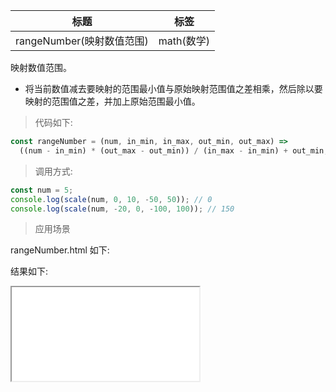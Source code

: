 | 标题                      | 标签       |
| ------------------------- | ---------- |
| rangeNumber(映射数值范围) | math(数学) |

映射数值范围。

- 将当前数值减去要映射的范围最小值与原始映射范围值之差相乘，然后除以要映射的范围值之差，并加上原始范围最小值。

> 代码如下:

```js
const rangeNumber = (num, in_min, in_max, out_min, out_max) =>
  ((num - in_min) * (out_max - out_min)) / (in_max - in_min) + out_min;
```

> 调用方式:

```js
const num = 5;
console.log(scale(num, 0, 10, -50, 50)); // 0
console.log(scale(num, -20, 0, -100, 100)); // 150
```

> 应用场景

rangeNumber.html 如下:

<div class="code-editor" data-url="codes/javascript/html/rangeNumber.html" data-language="html"></div>

结果如下:

<iframe src="codes/javascript/html/rangeNumber.html"></iframe>
